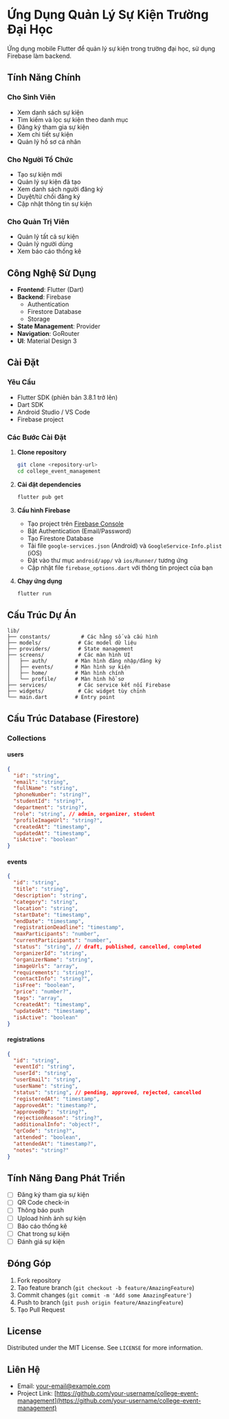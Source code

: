 # Ứng Dụng Quản Lý Sự Kiện Trường Đại Học

Ứng dụng mobile Flutter để quản lý sự kiện trong trường đại học, sử dụng Firebase làm backend.

## Tính Năng Chính

### Cho Sinh Viên
- Xem danh sách sự kiện
- Tìm kiếm và lọc sự kiện theo danh mục
- Đăng ký tham gia sự kiện
- Xem chi tiết sự kiện
- Quản lý hồ sơ cá nhân

### Cho Người Tổ Chức
- Tạo sự kiện mới
- Quản lý sự kiện đã tạo
- Xem danh sách người đăng ký
- Duyệt/từ chối đăng ký
- Cập nhật thông tin sự kiện

### Cho Quản Trị Viên
- Quản lý tất cả sự kiện
- Quản lý người dùng
- Xem báo cáo thống kê

## Công Nghệ Sử Dụng

- **Frontend**: Flutter (Dart)
- **Backend**: Firebase
  - Authentication
  - Firestore Database
  - Storage
- **State Management**: Provider
- **Navigation**: GoRouter
- **UI**: Material Design 3

## Cài Đặt

### Yêu Cầu
- Flutter SDK (phiên bản 3.8.1 trở lên)
- Dart SDK
- Android Studio / VS Code
- Firebase project

### Các Bước Cài Đặt

1. **Clone repository**
   ```bash
   git clone <repository-url>
   cd college_event_management
   ```

2. **Cài đặt dependencies**
   ```bash
   flutter pub get
   ```

3. **Cấu hình Firebase**
   - Tạo project trên [Firebase Console](https://console.firebase.google.com/)
   - Bật Authentication (Email/Password)
   - Tạo Firestore Database
   - Tải file `google-services.json` (Android) và `GoogleService-Info.plist` (iOS)
   - Đặt vào thư mục `android/app/` và `ios/Runner/` tương ứng
   - Cập nhật file `firebase_options.dart` với thông tin project của bạn

4. **Chạy ứng dụng**
   ```bash
   flutter run
   ```

## Cấu Trúc Dự Án

```
lib/
├── constants/          # Các hằng số và cấu hình
├── models/            # Các model dữ liệu
├── providers/         # State management
├── screens/           # Các màn hình UI
│   ├── auth/         # Màn hình đăng nhập/đăng ký
│   ├── events/       # Màn hình sự kiện
│   ├── home/         # Màn hình chính
│   └── profile/      # Màn hình hồ sơ
├── services/          # Các service kết nối Firebase
├── widgets/           # Các widget tùy chỉnh
└── main.dart         # Entry point
```

## Cấu Trúc Database (Firestore)

### Collections

#### users
```json
{
  "id": "string",
  "email": "string",
  "fullName": "string",
  "phoneNumber": "string?",
  "studentId": "string?",
  "department": "string?",
  "role": "string", // admin, organizer, student
  "profileImageUrl": "string?",
  "createdAt": "timestamp",
  "updatedAt": "timestamp",
  "isActive": "boolean"
}
```

#### events
```json
{
  "id": "string",
  "title": "string",
  "description": "string",
  "category": "string",
  "location": "string",
  "startDate": "timestamp",
  "endDate": "timestamp",
  "registrationDeadline": "timestamp",
  "maxParticipants": "number",
  "currentParticipants": "number",
  "status": "string", // draft, published, cancelled, completed
  "organizerId": "string",
  "organizerName": "string",
  "imageUrls": "array",
  "requirements": "string?",
  "contactInfo": "string?",
  "isFree": "boolean",
  "price": "number?",
  "tags": "array",
  "createdAt": "timestamp",
  "updatedAt": "timestamp",
  "isActive": "boolean"
}
```

#### registrations
```json
{
  "id": "string",
  "eventId": "string",
  "userId": "string",
  "userEmail": "string",
  "userName": "string",
  "status": "string", // pending, approved, rejected, cancelled
  "registeredAt": "timestamp",
  "approvedAt": "timestamp?",
  "approvedBy": "string?",
  "rejectionReason": "string?",
  "additionalInfo": "object?",
  "qrCode": "string?",
  "attended": "boolean",
  "attendedAt": "timestamp?",
  "notes": "string?"
}
```

## Tính Năng Đang Phát Triển

- [ ] Đăng ký tham gia sự kiện
- [ ] QR Code check-in
- [ ] Thông báo push
- [ ] Upload hình ảnh sự kiện
- [ ] Báo cáo thống kê
- [ ] Chat trong sự kiện
- [ ] Đánh giá sự kiện

## Đóng Góp

1. Fork repository
2. Tạo feature branch (`git checkout -b feature/AmazingFeature`)
3. Commit changes (`git commit -m 'Add some AmazingFeature'`)
4. Push to branch (`git push origin feature/AmazingFeature`)
5. Tạo Pull Request

## License

Distributed under the MIT License. See `LICENSE` for more information.

## Liên Hệ

- Email: your-email@example.com
- Project Link: [https://github.com/your-username/college-event-management](https://github.com/your-username/college-event-management)